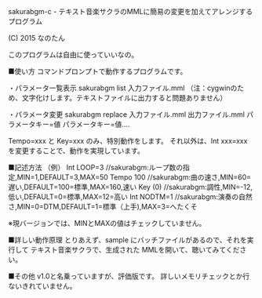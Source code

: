 sakurabgm-c - テキスト音楽サクラのMMLに簡易の変更を加えてアレンジするプログラム

(C) 2015 なのたん

このプログラムは自由に使っていいなの。

■使い方
コマンドプロンプトで動作するプログラムです。

・パラメータ一覧表示
sakurabgm list 入力ファイル.mml
（注：cygwinのため、文字化けします。テキストファイルに出力すると問題ありません）

・パラメータ変更
sakurabgm replace 入力ファイル.mml 出力ファイル.mml パラメータキー=値 パラメータキー=値....

Tempo=xxx と Key=xxx のみ、特別動作をします。
それ以外は、Int xxx=xxx を変更することで、動作を実現しています。

■記述方法
（例）
Int LOOP=3 		//sakurabgm:ループ数の指定,MIN=1,DEFAULT=3,MAX=50
Tempo 100 		//sakurabgm:曲の速さ,MIN=60=遅い,DEFAULT=100=標準,MAX=160,速い
Key (0) 		//sakurabgm:調性,MIN=-12,低い,DEFAULT=0=標準,MAX=12=高い
Int NODTM=1		//sakurabgm:演奏の自然さ,MIN=0=DTM,DEFAULT=1=標準（上手),MAX=3=へたくそ

※現バージョンでは、MINとMAXの値はチェックしていません。

■詳しい動作原理
とりあえず、sample にバッチファイルがあるので、それを実行して
テキスト音楽サクラで、生成された MMLを開いて、聴いてみてください。

■その他
v1.0と名乗っていますが、評価版です。
詳しいメモリチェックとか行ないきれていません。
